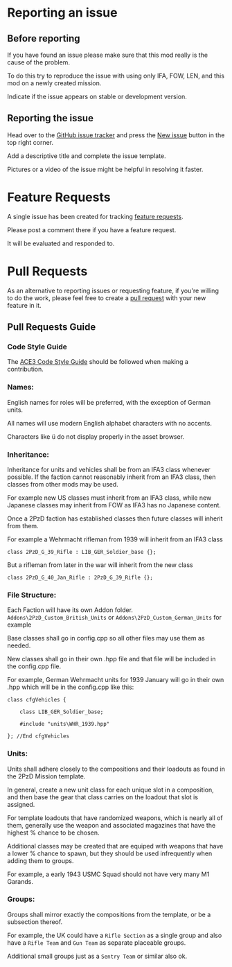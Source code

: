 # Reporting an issue
## Before reporting
If you have found an issue please make sure that this mod really is the cause of the problem.

To do this try to reproduce the issue with using only IFA, FOW, LEN, and this mod on a newly created mission.

Indicate if the issue appears on stable or development version.

## Reporting the issue
Head over to the [GitHub issue tracker](https://github.com/Drofseh/2PzD_Custom_Units/issues) and press the [New issue](https://github.com/Drofseh/2PzD_Custom_Units/issues/new) button in the top right corner.

Add a descriptive title and complete the issue template.

Pictures or a video of the issue might be helpful in resolving it faster.

# Feature Requests
A single issue has been created for tracking [feature requests](https://github.com/Drofseh/2PzD_Custom_Units/issues/1).

Please post a comment there if you have a feature request.

It will be evaluated and responded to.

# Pull Requests
As an alternative to reporting issues or requesting feature, if you're willing to do the work, please feel free to create a [pull request](https://github.com/Drofseh/2PzD_Custom_Units/pulls) with your new feature in it.

## Pull Requests Guide

### Code Style Guide

The [ACE3 Code Style Guide](https://ace3mod.com/wiki/development/coding-guidelines.html#5-code-style) should be followed when making a contribution.

### Names:
English names for roles will be preferred, with the exception of German units.

All names will use modern English alphabet characters with no accents.

Characters like ü do not display properly in the asset browser.

### Inheritance:
Inheritance for units and vehicles shall be from an IFA3 class whenever possible.
If the faction cannot reasonably inherit from an IFA3 class, then classes from other mods may be used.

For example new US classes must inherit from an IFA3 class, while new Japanese classes may inherit from FOW as IFA3 has no Japanese content.

Once a 2PzD faction has established classes then future classes will inherit from them.

For example a Wehrmacht rifleman from 1939 will inherit from an IFA3 class

`class 2PzD_G_39_Rifle : LIB_GER_Soldier_base {};`

But a rifleman from later in the war will inherit from the new class

`class 2PzD_G_40_Jan_Rifle : 2PzD_G_39_Rifle {};`

### File Structure:
Each Faction will have its own Addon folder.
`Addons\2PzD_Custom_British_Units` or
`Addons\2PzD_Custom_German_Units` for example

Base classes shall go in config.cpp so all other files may use them as needed.

New classes shall go in their own .hpp file and that file will be included in the config.cpp file.

For example, German Wehrmacht units for 1939 January will go in their own .hpp which will be in the config.cpp like this:
```
class cfgVehicles {

    class LIB_GER_Soldier_base;

    #include "units\WHR_1939.hpp"

}; //End cfgVehicles
```

### Units:

Units shall adhere closely to the compositions and their loadouts as found in the 2PzD Mission template.

In general, create a new unit class for each unique slot in a composition, and then base the gear that class carries on the loadout that slot is assigned.

For template loadouts that have randomized weapons, which is nearly all of them, generally use the weapon and associated magazines that have the highest % chance to be chosen.

Additional classes may be created that are equiped with weapons that have a lower % chance to spawn, but they should be used infrequently when adding them to groups.

For example, a early 1943 USMC Squad should not have very many M1 Garands.

### Groups:

Groups shall mirror exactly the compositions from the template, or be a subsection thereof.

For example, the UK could have a `Rifle Section` as a single group and also have a `Rifle Team` and `Gun Team` as separate placeable groups.

Additional small groups just as a `Sentry Team` or similar also ok.